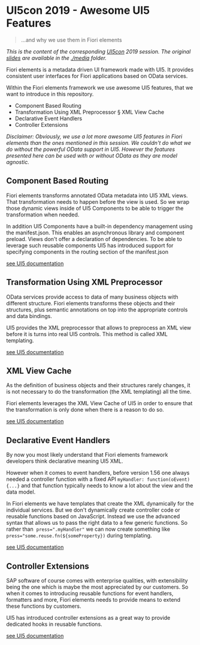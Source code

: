 # UI5con 2019 - Awesome UI5 Features
> ...and why we use them in Fiori elements

_This is the content of the corresponding [UI5con](https://openui5.org/ui5con/) 2019 session. The original 
[slides](./media/2019_UI5con_Awesome_UI5_Features.pptx) are available in the
[./media](./media) folder._

Fiori elements is a metadata driven UI framework made with UI5. It provides
consistent user interfaces for Fiori applications based on OData services.

Within the Fiori elements framework we use awesome UI5 features, that we want
to introduce in this repository.

* Component Based Routing
* Transformation Using XML Preprocessor § XML View Cache
* Declarative Event Handlers
* Controller Extensions

_Disclaimer: Obviously, we use a lot more awesome UI5 features in Fiori 
elements than the ones mentioned in this session. We couldn't do what we do 
without the powerful OData support in UI5. However the features
presented here can be used with or without OData as they are model agnostic._

## Component Based Routing

Fiori elements transforms annotated OData metadata into UI5 XML views. That 
transformation needs to happen before the view is used. So we wrap those 
dynamic views inside of UI5 Components to be able to trigger the transformation 
when needed.

In addition UI5 Components have a built-in dependency management using the 
manifest.json. This enables an asynchronous library and component preload. 
Views don't offer a declaration of dependencies.
To be able to leverage such reusable components UI5 has introduced support for 
specifying components in the routing section of the manifest.json


[see UI5 documentation](https://openui5.hana.ondemand.com/#/topic/fb19f501b16e4e4991eb6a017770945b)

## Transformation Using XML Preprocessor

OData services provide access to data of many business objects with different structure. Fiori elements transforms these objects and their structures, plus semantic annotations on top into the appropriate controls and data bindings.

UI5 provides the XML preprocessor that allows to preprocess an XML view before it is turns into real UI5 controls. This method is called XML templating.

[see UI5 documentation](https://openui5.hana.ondemand.com/#/topic/5ee619fc1370463ea674ee04b65ed83b)

## XML View Cache

As the definition of business objects and their structures rarely changes, it 
is not necessary to do the transformation (the XML templating) all the time.

Fiori elements leverages the XML View Cache of UI5 in order to ensure that the 
transformation is only done when there is a reason to do so.

[see UI5 documentation](https://openui5.hana.ondemand.com/#/topic/3d85d5eec1594be0a71236d5e61f89aa)

## Declarative Event Handlers

By now you most likely understand that Fiori elements framework developers 
think declarative meaning UI5 XML.

However when it comes to event handlers, before version 1.56 one always needed
a controller function with a fixed API `myHandler: function(oEvent) {...}` and 
that function typically needs to know a lot about the view and the data model.

In Fiori elements we have templates that create the XML dynamically for the 
individual services. But we don't dynamically create controller code or 
reusable functions based on JavaScript. Instead we use the advanced syntax that 
allows us to pass the right data to a few generic functions. So rather than 
`press=".myHandler"` we can now create something like
`press="some.reuse.fn(${someProperty})` during templating.


[see UI5 documentation](https://openui5.hana.ondemand.com/#/topic/b0fb4de7364f4bcbb053a99aa645affe)

## Controller Extensions

SAP software of course comes with enterprise qualities, with extensibility 
being the one which is maybe the most appreciated by our customers. So when it 
comes to introducing reusable functions for event handlers, formatters and more,
Fiori elements needs to provide means to extend these functions by customers.

UI5 has introduced controller extensions as a great way to provide dedicated 
hooks in reusable functions.


[see UI5 documentation](https://openui5.hana.ondemand.com/#/topic/21515f09c0324218bb705b27407f5d61)
